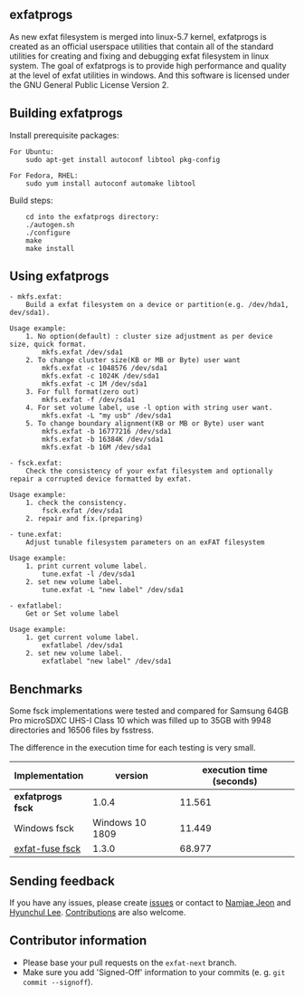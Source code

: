 
## exfatprogs
As new exfat filesystem is merged into linux-5.7 kernel, exfatprogs is
created as an official userspace utilities that contain all of the standard
utilities for creating and fixing and debugging exfat filesystem in linux
system. The goal of exfatprogs is to provide high performance and quality
at the level of exfat utilities in windows. And this software is licensed
under the GNU General Public License Version 2.

## Building exfatprogs
Install prerequisite packages:
```
For Ubuntu:
    sudo apt-get install autoconf libtool pkg-config

For Fedora, RHEL:
    sudo yum install autoconf automake libtool
```

Build steps:
```
    cd into the exfatprogs directory:
    ./autogen.sh
    ./configure
    make
    make install
```

## Using exfatprogs
```
- mkfs.exfat:
    Build a exfat filesystem on a device or partition(e.g. /dev/hda1, dev/sda1).

Usage example:
    1. No option(default) : cluster size adjustment as per device size, quick format.
        mkfs.exfat /dev/sda1
    2. To change cluster size(KB or MB or Byte) user want
        mkfs.exfat -c 1048576 /dev/sda1
        mkfs.exfat -c 1024K /dev/sda1
        mkfs.exfat -c 1M /dev/sda1
    3. For full format(zero out)
        mkfs.exfat -f /dev/sda1
    4. For set volume label, use -l option with string user want.
        mkfs.exfat -L "my usb" /dev/sda1
    5. To change boundary alignment(KB or MB or Byte) user want
        mkfs.exfat -b 16777216 /dev/sda1
        mkfs.exfat -b 16384K /dev/sda1
        mkfs.exfat -b 16M /dev/sda1

- fsck.exfat:
    Check the consistency of your exfat filesystem and optionally repair a corrupted device formatted by exfat.

Usage example:
    1. check the consistency.
        fsck.exfat /dev/sda1
    2. repair and fix.(preparing)

- tune.exfat:
    Adjust tunable filesystem parameters on an exFAT filesystem

Usage example:
    1. print current volume label.
        tune.exfat -l /dev/sda1
    2. set new volume label.
        tune.exfat -L "new label" /dev/sda1

- exfatlabel:
    Get or Set volume label

Usage example:
    1. get current volume label.
        exfatlabel /dev/sda1
    2. set new volume label.
        exfatlabel "new label" /dev/sda1
```

## Benchmarks

Some fsck implementations were tested and compared for Samsung 64GB Pro
microSDXC UHS-I Class 10 which was filled up to 35GB with 9948 directories
and 16506 files by fsstress.

The difference in the execution time for each testing is very small.


| Implementation       | version         | execution time (seconds) |
|----------------------|-----------------|--------------------------|
| **exfatprogs fsck**  | 1.0.4           | 11.561                   |
| Windows fsck         | Windows 10 1809 | 11.449                   |
| [exfat-fuse fsck]    | 1.3.0           | 68.977                   |

[exfat-fuse fsck]: https://github.com/relan/exfat

## Sending feedback
If you have any issues, please create [issues][1] or contact to [Namjae Jeon](mailto:linkinjeon@kernel.org) and
[Hyunchul Lee](mailto:hyc.lee@gmail.com).
[Contributions][2] are also welcome.

[1]: https://github.com/exfatprogs/exfatprogs/issues
[2]: https://github.com/exfatprogs/exfatprogs/pulls

## Contributor information
* Please base your pull requests on the `exfat-next` branch.
* Make sure you add 'Signed-Off' information to your commits (e. g. `git commit --signoff`).
